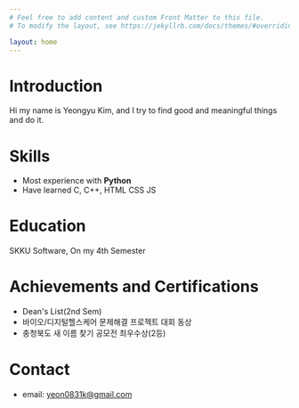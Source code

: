 ```yaml
---
# Feel free to add content and custom Front Matter to this file.
# To modify the layout, see https://jekyllrb.com/docs/themes/#overriding-theme-defaults

layout: home
---
```


# Introduction
Hi my name is Yeongyu Kim, and I try to find good and meaningful things and do it.

# Skills
* Most experience with __Python__
* Have learned C, C++, HTML CSS JS

# Education
SKKU Software, On my 4th Semester 

# Achievements and Certifications
* Dean's List(2nd Sem)
* 바이오/디지털헬스케어 문제해결 프로젝트 대회 동상
* 충청북도 새 이름 찾기 공모전 최우수상(2등)

# Contact
* email: yeon0831k@gmail.com


